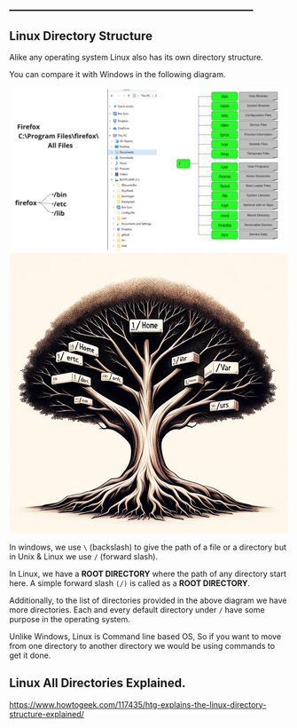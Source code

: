 ## ____________________________________________

## Linux Directory Structure

Alike any operating system Linux also has its own directory structure.

You can compare it with Windows in the following diagram.

![Linux Vs Windows](https://github.com/devopstrainings/linux-basics-katakoda/raw/master/linux-cli-syntaxes/images/01-linux-vs-windows.png)
![Linux Tree](https://github.com/devopstrainings/linux-basics-katakoda/raw/master/linux-cli-syntaxes/images/02-linux-tree.png)


In windows, we use `\` (backslash) to give the path of a file or a directory but in Unix & Linux we use `/` (forward slash).

In Linux, we have a **ROOT DIRECTORY** where the path of any directory start here. A simple forward slash `(/)` is called as a **ROOT DIRECTORY**.

Additionally, to the list of directories provided in the above diagram we have more directories. Each and every default directory under `/` have some purpose in the operating system.

Unlike Windows, Linux is Command line based OS, So if you want to move from one directory to another directory we would be using commands to get it done.

## Linux All Directories Explained.

https://www.howtogeek.com/117435/htg-explains-the-linux-directory-structure-explained/

